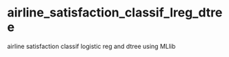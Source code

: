 # airline_satisfaction_classif_lreg_dtree
airline satisfaction classif logistic reg and dtree using MLlib
